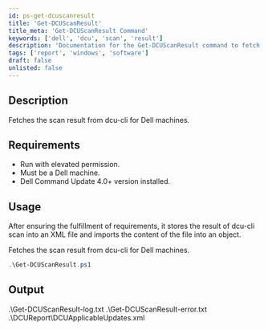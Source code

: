 ```yaml
---
id: ps-get-dcuscanresult
title: 'Get-DCUScanResult'
title_meta: 'Get-DCUScanResult Command'
keywords: ['dell', 'dcu', 'scan', 'result']
description: 'Documentation for the Get-DCUScanResult command to fetch the scan result from dcu-cli for Dell machines.'
tags: ['report', 'windows', 'software']
draft: false
unlisted: false
---
```

## Description
Fetches the scan result from dcu-cli for Dell machines.

## Requirements
- Run with elevated permission.
- Must be a Dell machine.
- Dell Command Update 4.0+ version installed.

## Usage
After ensuring the fulfillment of requirements, it stores the result of dcu-cli scan into an XML file and imports the content of the file into an object.


Fetches the scan result from dcu-cli for Dell machines.

```powershell
.\Get-DCUScanResult.ps1
```

## Output
.\Get-DCUScanResult-log.txt
.\Get-DCUScanResult-error.txt
.\DCUReport\DCUApplicableUpdates.xml




